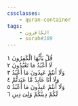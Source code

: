 ```yaml
---
cssclasses:
    - quran-container
tags:
    - الكافرون
    - surah#109
---
```


قُلْ يَأَيُّهَا الْكَفِرُونَ  ١<br>
لَا أَعْبُدُ مَا تَعْبُدُونَ  ٢<br>
وَلَا أَنتُمْ عَبِدُونَ مَا أَعْبُدُ  ٣<br>
وَلَا أَنَا عَابِدٌ مَّا عَبَدتُّمْ  ٤<br>
وَلَا أَنتُمْ عَبِدُونَ مَا أَعْبُدُ  ٥<br>
لَكُمْ دِينُكُمْ وَلِىَ دِينِ  ٦<br>
